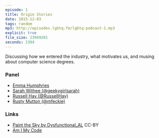 ```yaml
---
episode: 1
title: Origin Stories
date: 2015-12-03
tags: random
mp3: http://episodes.lgbtq.fm/lgbtq-podcast-1.mp3
explicit: true
file_size: 23949201
seconds: 2394
---
```


Discussing how we entered the industry, what motivates us, and musing about
computer science degrees.

### Panel

* [Emma Humphries](http://emmah.net)
* [Sarah Withee (@geekygirlsarah)](https://twitter.com/geekygirlsarah)
* [Russell Hay (@RussellHay)](https://twitter.com/russellhay)
* [Rusty Mutton (@mfeckie)](https://twitter.com/mfeckie)

### Links
* [Paint the Sky by Dysfunctional_AL](http://ccmixter.org/files/destinazione_altrove/49997) CC-BY
* [Am I My Code](http://mfeckie.github.io/Am-I-My-Code/)

